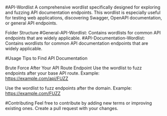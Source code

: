 #API-Wordlist
A comprehensive wordlist specifically designed for exploring and fuzzing API documentation endpoints. This wordlist is especially useful for testing web applications, discovering Swagger, OpenAPI documentation, or general API endpoints.

Folder Structure
#General-API-Wordlist: Contains wordlists for common API endpoints that are widely applicable.
#API-Documentation-Wordlist: Contains wordlists for common API documentation endpoints that are widely applicable.

#Usage Tips to Find API Documentation

Brute Force After Your API Route Endpoint
Use the wordlist to fuzz endpoints after your base API route.
Example:
https://example.com/api/FUZZ

Use the wordlist to fuzz endpoints after the domain.
Example:
https://example.com/FUZZ


#Contributing
Feel free to contribute by adding new terms or improving existing ones. Create a pull request with your changes.
